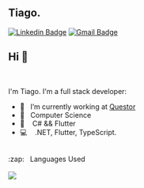## Tiago.

[![Linkedin Badge](https://img.shields.io/badge/-LinkedIn-blue?style=flat-square&logo=Linkedin&logoColor=white&link=https://www.linkedin.com/in/tiagobuchanelli/)](https://www.linkedin.com/in/tiagobuchanelli/)
[![Gmail Badge](https://img.shields.io/badge/-Gmail-c14438?style=flat-square&logo=Gmail&logoColor=white&link=mailto:tiagobuchanelli@gmail.com)](mailto:tiagobuchanelli@gmail.com)

## Hi 👋
<br/>

I'm Tiago. I'm a full stack developer:
- :rocket: &nbsp;&nbsp;I’m currently working at [Questor](http://questor.com.br/)
- :school: &nbsp;&nbsp;Computer Science
- 💙 &nbsp;&nbsp; C# && Flutter
- 💻 &nbsp;&nbsp; .NET, Flutter, TypeScript.


<br/>

<summary>:zap: &nbsp;&nbsp;Languages Used</summary>
<br/>
<img src="https://github-readme-stats.vercel.app/api/top-langs/?username=tiagobuchanelli&layout=compact&bg_color=ffffff&text_color=333333">
<br/>



